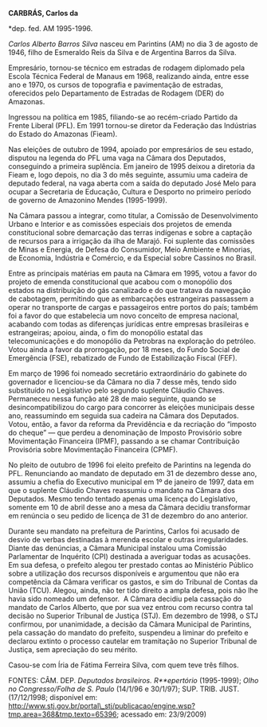 **CARBRÁS, Carlos da**

\*dep. fed. AM 1995-1996.

*Carlos Alberto Barros Silva* nasceu em Parintins (AM) no dia 3 de
agosto de 1946, filho de Esmeraldo Reis da Silva e de Argentina Barros
da Silva.

Empresário, tornou-se técnico em estradas de rodagem diplomado pela
Escola Técnica Federal de Manaus em 1968, realizando ainda, entre esse
ano e 1970, os cursos de topografia e pavimentação de estradas,
oferecidos pelo Departamento de Estradas de Rodagem (DER) do Amazonas.

Ingressou na política em 1985, filiando-se ao recém-criado Partido da
Frente Liberal (PFL). Em 1991 tornou-se diretor da Federação das
Indústrias do Estado do Amazonas (Fieam).

Nas eleições de outubro de 1994, apoiado por empresários de seu estado,
disputou na legenda do PFL uma vaga na Câmara dos Deputados, conseguindo
a primeira suplência. Em janeiro de 1995 deixou a diretoria da Fieam e,
logo depois, no dia 3 do mês seguinte, assumiu uma cadeira de deputado
federal, na vaga aberta com a saída do deputado José Melo para ocupar a
Secretaria de Educação, Cultura e Desporto no primeiro período de
governo de Amazonino Mendes (1995-1999).

Na Câmara passou a integrar, como titular, a Comissão de Desenvolvimento
Urbano e Interior e as comissões especiais dos projetos de emenda
constitucional sobre demarcação das terras indígenas e sobre a captação
de recursos para a irrigação da ilha de Marajó. Foi suplente das
comissões de Minas e Energia, de Defesa do Consumidor, Meio Ambiente e
Minorias, de Economia, Indústria e Comércio, e da Especial sobre
Cassinos no Brasil.

Entre as principais matérias em pauta na Câmara em 1995, votou a favor
do projeto de emenda constitucional que acabou com o monopólio dos
estados na distribuição do gás canalizado e do que tratava da navegação
de cabotagem, permitindo que as embarcações estrangeiras passassem a
operar no transporte de cargas e passageiros entre portos do país;
também foi a favor do que estabelecia um novo conceito de empresa
nacional, acabando com todas as diferenças jurídicas entre empresas
brasileiras e estrangeiras; apoiou, ainda, o fim do monopólio estatal
das telecomunicações e do monopólio da Petrobras na exploração do
petróleo. Votou ainda a favor da prorrogação, por 18 meses, do Fundo
Social de Emergência (FSE), rebatizado de Fundo de Estabilização Fiscal
(FEF).

Em março de 1996 foi nomeado secretário extraordinário do gabinete do
governador e licenciou-se da Câmara no dia 7 desse mês, tendo sido
substituído no Legislativo pelo segundo suplente Cláudio Chaves.
Permaneceu nessa função até 28 de maio seguinte, quando se
desincompatibilizou do cargo para concorrer às eleições municipais desse
ano, reassumindo em seguida sua cadeira na Câmara dos Deputados. Votou,
então, a favor da reforma da Previdência e da recriação do “imposto do
cheque” — que perdeu a denominação de Imposto Provisório sobre
Movimentação Financeira (IPMF), passando a se chamar Contribuição
Provisória sobre Movimentação Financeira (CPMF).

No pleito de outubro de 1996 foi eleito prefeito de Parintins na legenda
do PFL. Renunciando ao mandato de deputado em 31 de dezembro desse ano,
assumiu a chefia do Executivo municipal em 1º de janeiro de 1997, data
em que o suplente Cláudio Chaves reassumiu o mandato na Câmara dos
Deputados. Mesmo tendo tentado apenas uma licença do Legislativo,
somente em 10 de abril desse ano a mesa da Câmara decidiu transformar em
renúncia o seu pedido de licença de 31 de dezembro do ano anterior.

Durante seu mandato na prefeitura de Parintins, Carlos foi acusado de
desvio de verbas destinadas à merenda escolar e outras irregularidades.
Diante das denúncias, a Câmara Municipal instalou uma Comissão
Parlamentar de Inquérito (CPI) destinada a averiguar todas as acusações.
Em sua defesa, o prefeito alegou ter prestado contas ao Ministério
Público sobre a utilização dos recursos disponíveis e argumentou que não
era competência da Câmara verificar os gastos, e sim do Tribunal de
Contas da União (TCU). Alegou, ainda, não ter tido direito a ampla
defesa, pois não lhe havia sido nomeado um defensor.  A Câmara decidiu
pela cassação do mandato de Carlos Alberto, que por sua vez entrou com
recurso contra tal decisão no Superior Tribunal de Justiça (STJ). Em
dezembro de 1998, o STJ confirmou, por unanimidade, a decisão da Câmara
Municipal de Parintins, pela cassação do mandato do prefeito, suspendeu
a liminar do prefeito e declarou extinto o processo cautelar em
tramitação no Superior Tribunal de Justiça, sem apreciação do seu
mérito.

Casou-se com Íria de Fátima Ferreira Silva, com quem teve três filhos.

FONTES: CÂM. DEP. *Deputados brasileiros. R**epertório* (1995-1999);
*Olho no Congresso/Folha de S. Paulo* (14/1/96 e 30/1/97); SUP. TRIB.
JUST. (17/12/1998; disponível em:
http://www.stj.gov.br/portal\_stj/publicacao/engine.wsp?tmp.area=368&tmp.texto=65396;
acessado em: 23/9/2009)

 
